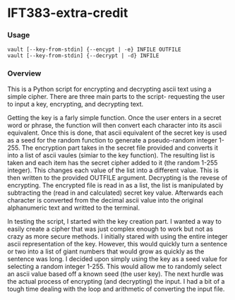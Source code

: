 # IFT383-extra-credit
### Usage  
`vault [--key-from-stdin] {--encypt | -e} INFILE OUTFILE`  
`vault [--key-from-stdin] {--decrypt | -d} INFILE`
  
### Overview
  This is a Python script for encrypting and decrypting ascii text using a simple cipher. There are three main parts to the script- requesting the user to input a key, encrypting, and decrypting text.  
  
  Getting the key is a farly simple function. Once the user enters in a secret word or phrase, the function will then convert each character into its ascii equivalent. Once this is done, that ascii equivalent of the secret key is used as a seed for the random function to generate a pseudo-random integer 1-255. The encryption part takes in the secret file provided and converts it into a list of ascii vaules (simiar to the key function). The resulting list is taken and each item has the secret cipher added to it (the random 1-255 integer). This changes each value of the list into a different value. This is then written to the provided OUTFILE argument. Decrypting is the revese of encrypting. The encrypted file is read in as a list, the list is manipulated by subtracting the (read in and calculated) secret key value. Afterwards each character is converted from the decimal ascii value into the original alphanumeric text and writted to the terminal. 
  
  In testing the script, I started with the key creation part. I wanted a way to easily create a cipher that was just complex enough to work but not as crazy as more secure methods. I initially stared with using the entire integer ascii representation of the key.  However, this would quickly turn a sentence or two into a list of giant numbers that would grow as quickly as the sentence was long. I decided upon simply using the key as a seed value for selecting a random integer 1-255. This would allow me to randomly select an ascii value based off a known seed (the user key). The next hurdle was the actual process of encrypting (and decrypting) the input. I had a bit of a tough time dealing with the loop and arithmetic of converting the input file.
